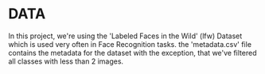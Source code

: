 # DATA

In this project, we're using the 'Labeled Faces in the Wild' (lfw) Dataset which is used very often in Face Recognition tasks.
the 'metadata.csv' file contains the metadata for the dataset with the exception, that we've filtered all classes with less than 2 images.

